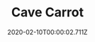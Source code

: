 ---
templateKey: blog-post
title: Cave Carrot
description: A starchy snack found in caves. It helps miners work longer.
featuredpost: false
date: 2020-02-10T00:00:02.711Z
featuredimage: /img/Cave_Carrot.png
sellPrice: 25
tags: 
  - forageable
  -  edible
  -  The Mines
---